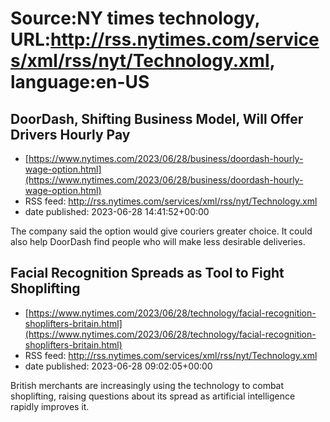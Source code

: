 # Source:NY times technology, URL:http://rss.nytimes.com/services/xml/rss/nyt/Technology.xml, language:en-US

## DoorDash, Shifting Business Model, Will Offer Drivers Hourly Pay
 - [https://www.nytimes.com/2023/06/28/business/doordash-hourly-wage-option.html](https://www.nytimes.com/2023/06/28/business/doordash-hourly-wage-option.html)
 - RSS feed: http://rss.nytimes.com/services/xml/rss/nyt/Technology.xml
 - date published: 2023-06-28 14:41:52+00:00

The company said the option would give couriers greater choice. It could also help DoorDash find people who will make less desirable deliveries.

## Facial Recognition Spreads as Tool to Fight Shoplifting
 - [https://www.nytimes.com/2023/06/28/technology/facial-recognition-shoplifters-britain.html](https://www.nytimes.com/2023/06/28/technology/facial-recognition-shoplifters-britain.html)
 - RSS feed: http://rss.nytimes.com/services/xml/rss/nyt/Technology.xml
 - date published: 2023-06-28 09:02:05+00:00

British merchants are increasingly using the technology to combat shoplifting, raising questions about its spread as artificial intelligence rapidly improves it.


